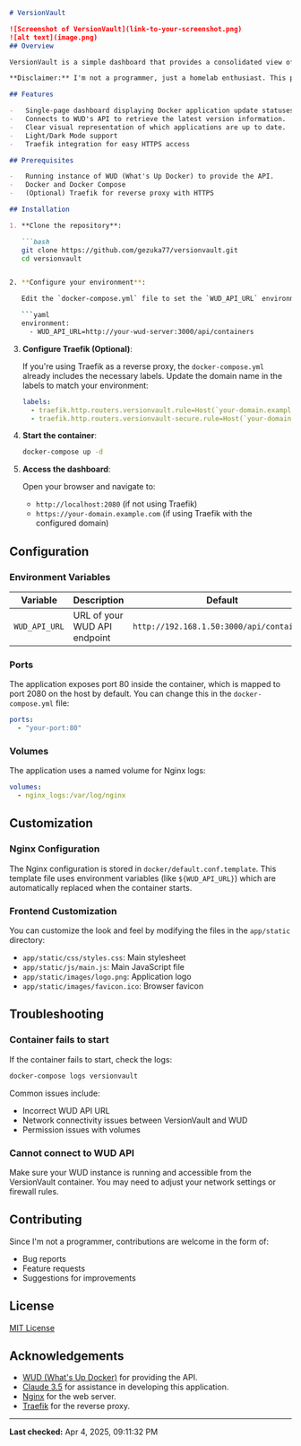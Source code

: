 ```markdown
# VersionVault

![Screenshot of VersionVault](link-to-your-screenshot.png)
![alt text](image.png)
## Overview

VersionVault is a simple dashboard that provides a consolidated view of the update status for your Docker applications. Inspired by WUD (What's Up Docker), but with a different visual representation. I created this because I wanted a single pane of glass to monitor my homelab Docker apps more effectively.

**Disclaimer:** I'm not a programmer, just a homelab enthusiast. This project was created with the help of Claude 3.5 based on output from WUD's API.

## Features

-   Single-page dashboard displaying Docker application update statuses.
-   Connects to WUD's API to retrieve the latest version information.
-   Clear visual representation of which applications are up to date.
-   Light/Dark Mode support
-   Traefik integration for easy HTTPS access

## Prerequisites

-   Running instance of WUD (What's Up Docker) to provide the API.
-   Docker and Docker Compose
-   (Optional) Traefik for reverse proxy with HTTPS

## Installation

1. **Clone the repository**:

   ```bash
   git clone https://github.com/gezuka77/versionvault.git
   cd versionvault


2. **Configure your environment**:

   Edit the `docker-compose.yml` file to set the `WUD_API_URL` environment variable to point to your WUD API endpoint:

   ```yaml
   environment:
     - WUD_API_URL=http://your-wud-server:3000/api/containers
   ```

3. **Configure Traefik (Optional)**:

   If you're using Traefik as a reverse proxy, the `docker-compose.yml` already includes the necessary labels. Update the domain name in the labels to match your environment:

   ```yaml
   labels:
     - traefik.http.routers.versionvault.rule=Host(`your-domain.example.com`)
     - traefik.http.routers.versionvault-secure.rule=Host(`your-domain.example.com`)
   ```

4. **Start the container**:

   ```bash
   docker-compose up -d
   ```

5. **Access the dashboard**:

   Open your browser and navigate to:
   - `http://localhost:2080` (if not using Traefik)
   - `https://your-domain.example.com` (if using Traefik with the configured domain)

## Configuration

### Environment Variables

| Variable | Description | Default |
|----------|-------------|---------|
| `WUD_API_URL` | URL of your WUD API endpoint | `http://192.168.1.50:3000/api/containers` |

### Ports

The application exposes port 80 inside the container, which is mapped to port 2080 on the host by default. You can change this in the `docker-compose.yml` file:

```yaml
ports:
  - "your-port:80"
```

### Volumes

The application uses a named volume for Nginx logs:

```yaml
volumes:
  - nginx_logs:/var/log/nginx
```

## Customization

### Nginx Configuration

The Nginx configuration is stored in `docker/default.conf.template`. This template file uses environment variables (like `${WUD_API_URL}`) which are automatically replaced when the container starts.

### Frontend Customization

You can customize the look and feel by modifying the files in the `app/static` directory:

- `app/static/css/styles.css`: Main stylesheet
- `app/static/js/main.js`: Main JavaScript file
- `app/static/images/logo.png`: Application logo
- `app/static/images/favicon.ico`: Browser favicon

## Troubleshooting

### Container fails to start

If the container fails to start, check the logs:

```bash
docker-compose logs versionvault
```

Common issues include:
- Incorrect WUD API URL
- Network connectivity issues between VersionVault and WUD
- Permission issues with volumes

### Cannot connect to WUD API

Make sure your WUD instance is running and accessible from the VersionVault container. You may need to adjust your network settings or firewall rules.

## Contributing

Since I'm not a programmer, contributions are welcome in the form of:

-   Bug reports
-   Feature requests
-   Suggestions for improvements

## License

[MIT License](LICENSE)

## Acknowledgements

-   [WUD (What's Up Docker)](https://github.com/fmartinou/whats-up-docker) for providing the API.
-   [Claude 3.5](https://www.anthropic.com/claude) for assistance in developing this application.
-   [Nginx](https://nginx.org/) for the web server.
-   [Traefik](https://traefik.io/) for the reverse proxy.

---

**Last checked:** Apr 4, 2025, 09:11:32 PM
```
